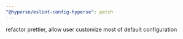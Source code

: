 ```yaml
---
"@hyperse/eslint-config-hyperse": patch
---
```


refactor prettier, allow user customize most of default configuration
